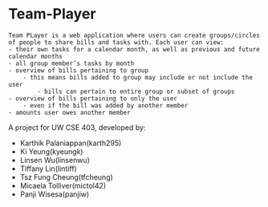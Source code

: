 Team-Player
===========

	Team PLayer is a web application where users can create groups/circles of people to share bills and tasks with. Each user can view:
	- their own tasks for a calendar month, as well as previous and future calendar months
	- all group member’s tasks by month
	- overview of bills pertaining to group
		- this means bills added to group may include or not include the user
			- bills can pertain to entire group or subset of groups
	- overview of bills pertaining to only the user
		- even if the bill was added by another member
	- amounts user owes another member

  A project for UW CSE 403, developed by:
  - Karthik Palaniappan(karth295)
  - Ki Yeung(kyeungk)
  - Linsen Wu(linsenwu)
  - Tiffany Lin(lintiff)
  - Tsz Fung Cheung(tfcheung)
  - Micaela Tolliver(mictol42)
  - Panji Wisesa(panjiw)